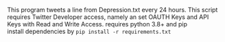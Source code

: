 This program tweets a line from Depression.txt every 24 hours. 
This script requires Twitter Developer access, namely an set OAUTH Keys and API Keys with Read and Write Access.
requires python 3.8+ and pip  
install dependencies by `pip install -r requirements.txt`
